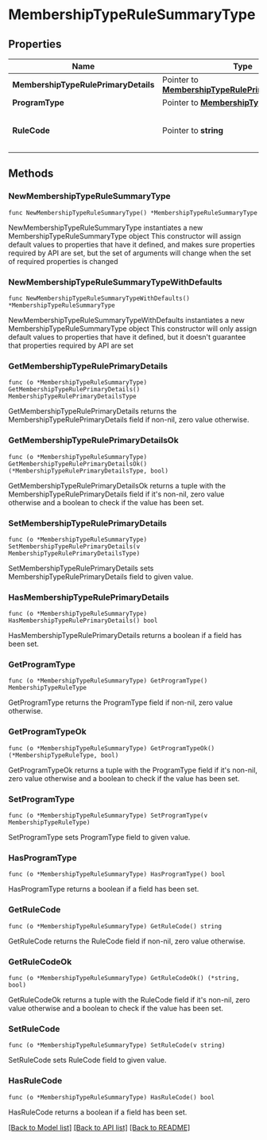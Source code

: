 # MembershipTypeRuleSummaryType

## Properties

Name | Type | Description | Notes
------------ | ------------- | ------------- | -------------
**MembershipTypeRulePrimaryDetails** | Pointer to [**MembershipTypeRulePrimaryDetailsType**](MembershipTypeRulePrimaryDetailsType.md) |  | [optional] 
**ProgramType** | Pointer to [**MembershipTypeRuleType**](MembershipTypeRuleType.md) |  | [optional] 
**RuleCode** | Pointer to **string** | Rule code of the membership type rule. | [optional] 

## Methods

### NewMembershipTypeRuleSummaryType

`func NewMembershipTypeRuleSummaryType() *MembershipTypeRuleSummaryType`

NewMembershipTypeRuleSummaryType instantiates a new MembershipTypeRuleSummaryType object
This constructor will assign default values to properties that have it defined,
and makes sure properties required by API are set, but the set of arguments
will change when the set of required properties is changed

### NewMembershipTypeRuleSummaryTypeWithDefaults

`func NewMembershipTypeRuleSummaryTypeWithDefaults() *MembershipTypeRuleSummaryType`

NewMembershipTypeRuleSummaryTypeWithDefaults instantiates a new MembershipTypeRuleSummaryType object
This constructor will only assign default values to properties that have it defined,
but it doesn't guarantee that properties required by API are set

### GetMembershipTypeRulePrimaryDetails

`func (o *MembershipTypeRuleSummaryType) GetMembershipTypeRulePrimaryDetails() MembershipTypeRulePrimaryDetailsType`

GetMembershipTypeRulePrimaryDetails returns the MembershipTypeRulePrimaryDetails field if non-nil, zero value otherwise.

### GetMembershipTypeRulePrimaryDetailsOk

`func (o *MembershipTypeRuleSummaryType) GetMembershipTypeRulePrimaryDetailsOk() (*MembershipTypeRulePrimaryDetailsType, bool)`

GetMembershipTypeRulePrimaryDetailsOk returns a tuple with the MembershipTypeRulePrimaryDetails field if it's non-nil, zero value otherwise
and a boolean to check if the value has been set.

### SetMembershipTypeRulePrimaryDetails

`func (o *MembershipTypeRuleSummaryType) SetMembershipTypeRulePrimaryDetails(v MembershipTypeRulePrimaryDetailsType)`

SetMembershipTypeRulePrimaryDetails sets MembershipTypeRulePrimaryDetails field to given value.

### HasMembershipTypeRulePrimaryDetails

`func (o *MembershipTypeRuleSummaryType) HasMembershipTypeRulePrimaryDetails() bool`

HasMembershipTypeRulePrimaryDetails returns a boolean if a field has been set.

### GetProgramType

`func (o *MembershipTypeRuleSummaryType) GetProgramType() MembershipTypeRuleType`

GetProgramType returns the ProgramType field if non-nil, zero value otherwise.

### GetProgramTypeOk

`func (o *MembershipTypeRuleSummaryType) GetProgramTypeOk() (*MembershipTypeRuleType, bool)`

GetProgramTypeOk returns a tuple with the ProgramType field if it's non-nil, zero value otherwise
and a boolean to check if the value has been set.

### SetProgramType

`func (o *MembershipTypeRuleSummaryType) SetProgramType(v MembershipTypeRuleType)`

SetProgramType sets ProgramType field to given value.

### HasProgramType

`func (o *MembershipTypeRuleSummaryType) HasProgramType() bool`

HasProgramType returns a boolean if a field has been set.

### GetRuleCode

`func (o *MembershipTypeRuleSummaryType) GetRuleCode() string`

GetRuleCode returns the RuleCode field if non-nil, zero value otherwise.

### GetRuleCodeOk

`func (o *MembershipTypeRuleSummaryType) GetRuleCodeOk() (*string, bool)`

GetRuleCodeOk returns a tuple with the RuleCode field if it's non-nil, zero value otherwise
and a boolean to check if the value has been set.

### SetRuleCode

`func (o *MembershipTypeRuleSummaryType) SetRuleCode(v string)`

SetRuleCode sets RuleCode field to given value.

### HasRuleCode

`func (o *MembershipTypeRuleSummaryType) HasRuleCode() bool`

HasRuleCode returns a boolean if a field has been set.


[[Back to Model list]](../README.md#documentation-for-models) [[Back to API list]](../README.md#documentation-for-api-endpoints) [[Back to README]](../README.md)


